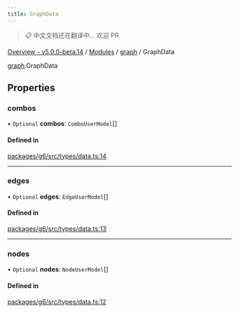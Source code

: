```yaml
---
title: GraphData
---
```


> 📋 中文文档还在翻译中... 欢迎 PR

[Overview - v5.0.0-beta.14](../../README.zh.md) / [Modules](../../modules.zh.md) / [graph](../../modules/graph.zh.md) / GraphData

[graph](../../modules/graph.zh.md).GraphData

## Properties

### combos

• `Optional` **combos**: `ComboUserModel`[]

#### Defined in

[packages/g6/src/types/data.ts:14](https://github.com/antvis/G6/blob/61e525e59b/packages/g6/src/types/data.ts#L14)

---

### edges

• `Optional` **edges**: `EdgeUserModel`[]

#### Defined in

[packages/g6/src/types/data.ts:13](https://github.com/antvis/G6/blob/61e525e59b/packages/g6/src/types/data.ts#L13)

---

### nodes

• `Optional` **nodes**: `NodeUserModel`[]

#### Defined in

[packages/g6/src/types/data.ts:12](https://github.com/antvis/G6/blob/61e525e59b/packages/g6/src/types/data.ts#L12)

